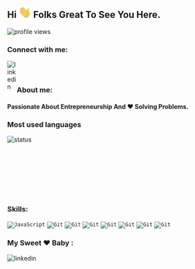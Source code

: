 ## Hi  <img src="https://github.com/Yeroshenko/Yeroshenko/blob/master/Hi.gif" width="29px">  Folks Great To See You Here.

<img src="https://gpvc.arturio.dev/shivamguys" alt="profile views">  

### Connect with me:
[<img align="left" alt="linkedin" width="22px" src="https://image.flaticon.com/icons/svg/174/174857.svg" />][linkedin]


[linkedin]: https://www.linkedin.com/in/iamshivampandey/



<br />	
<br />	

### About me:
#### Passionate About Entrepreneurship And ❤️ Solving Problems.


### Most used languages	
<img align="left" alt="status" display="block" src="https://github-readme-stats.vercel.app/api/top-langs/?username=shivamguys&layout=compact" />


<br />	
<br />	
<br />	
<br />	

<br />	
<br />	
<br />	
<br />	

### Skills:

<code><img alt="JavaScript" width="40px" src="https://cdn.worldvectorlogo.com/logos/javascript.svg" /></code>
<code><img alt="Git" width="40px" src="https://cdn.worldvectorlogo.com/logos/git-icon.svg" /></code>
<code><img alt="Git" width="40px" src="https://cdn.worldvectorlogo.com/logos/python-5.svg" /></code>
<code><img alt="Git" width="40px" src="https://cdn.worldvectorlogo.com/logos/vue-js-1.svg" /></code>
<code><img alt="Git" width="40px" src="https://cdn.worldvectorlogo.com/logos/flask.svg" /></code>
<code><img alt="Git" width="40px" src="https://cdn.worldvectorlogo.com/logos/aws-2.svg" /></code>
<code><img alt="Git" width="40px" src="https://cdn.worldvectorlogo.com/logos/mysql-7.svg" /></code>
<code><img alt="Git" width="40px" src="https://cdn.worldvectorlogo.com/logos/linux-tux-1.svg" /></code>








### My Sweet ❤️ Baby :
[<img align="left" alt="linkedin" width="300px" src="https://yesteacher.app/assets/yesteacherlanding/yesteacher.png" />][yesteacher]

[yesteacher]: https://yesteacher.app



<!--
**shivamguys/shivamguys** is a ✨ _special_ ✨ repository because its `README.md` (this file) appears on your GitHub profile.

Here are some ideas to get you started:

-  ...
- 🌱 I’m currently learning ...
- 👯 I’m looking to collaborate on ...
- 🤔 I’m looking for help with ...
- 💬 Ask me about ...
- 📫 How to reach me: ...
- 😄 Pronouns: ...
- ⚡ Fun fact: ...
-->

